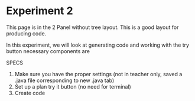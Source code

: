 # Experiment 2

This page is in the 2 Panel without tree layout. This is a good layout for producing code.

In this experiment, we will look at generating code and working with the try button necessary components are

SPECS
1. Make sure you have the proper settings (not in teacher only, saved a .java file corresponding to new .java tab)
2. Set up a plan try it button (no need for terminal)
3. Create code


